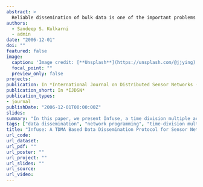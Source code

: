 ```yaml
---
abstract: >
  Reliable dissemination of bulk data is one of the important problems in sensor networks. For example, programming or upgrading the software in sensors at run-time requires reliable dissemination of a new program across the network. In this paper, we present Infuse, a time division multiple access (TDMA) based reliable data dissemination protocol. Infuse takes two input parameters: (i) the choice of the recovery algorithm (from one of two presented in this paper) to deal with unexpected channel errors (e.g., message corruption, varying signal strength), and (ii) whether a sensor should listen only to a subset of its neighbors to reduce the amount of active radio time. Based on these parameters, we obtain four possible versions of Infuse. We compare the performance of these versions to assist a designer in selecting the appropriate version based on the network characteristics. Furthermore, we demonstrate Infuse in the context of network programming.
authors:
  - Sandeep S. Kulkarni
  - admin
date: "2006-12-01"
doi: ""
featured: false
image:
  caption: 'Image credit: [**Unsplash**](https://unsplash.com/@jjying)'
  focal_point: ""
  preview_only: false
projects:
publication: In *International Journal on Distributed Sensor Networks (IJDSN)*
publication_short: In *IJDSN*
publication_types:
- journal
publishDate: "2006-12-01T00:00:00Z"
slides: 
summary: "In this paper, we present Infuse, a time division multiple access (TDMA) based reliable data dissemination protocol. Infuse takes two input parameters: (i) the choice of the recovery algorithm (from one of two presented in this paper) to deal with unexpected channel errors (e.g., message corruption, varying signal strength), and (ii) whether a sensor should listen only to a subset of its neighbors to reduce the amount of active radio time."
tags: ["data dissemination", "network programming", "time-division multiple access", "implicit acknowledgments", "sensor networks"]
title: "Infuse: A TDMA Based Data Dissemination Protocol for Sensor Networks"
url_code: 
url_dataset: 
url_pdf: ""
url_poster: ""
url_project: ""
url_slides: ""
url_source: 
url_video:
---
```



